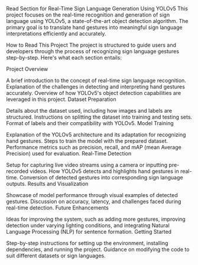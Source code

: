 Read Section for Real-Time Sign Language Generation Using YOLOv5
This project focuses on the real-time recognition and generation of sign language using YOLOv5, a state-of-the-art object detection algorithm. The primary goal is to translate hand gestures into meaningful sign language interpretations efficiently and accurately.

How to Read This Project
The project is structured to guide users and developers through the process of recognizing sign language gestures step-by-step. Here's what each section entails:

Project Overview

A brief introduction to the concept of real-time sign language recognition.
Explanation of the challenges in detecting and interpreting hand gestures accurately.
Overview of how YOLOv5's object detection capabilities are leveraged in this project.
Dataset Preparation

Details about the dataset used, including how images and labels are structured.
Instructions on splitting the dataset into training and testing sets.
Format of labels and their compatibility with YOLOv5.
Model Training

Explanation of the YOLOv5 architecture and its adaptation for recognizing hand gestures.
Steps to train the model with the prepared dataset.
Performance metrics such as precision, recall, and mAP (mean Average Precision) used for evaluation.
Real-Time Detection

Setup for capturing live video streams using a camera or inputting pre-recorded videos.
How YOLOv5 detects and highlights hand gestures in real-time.
Conversion of detected gestures into corresponding sign language outputs.
Results and Visualization

Showcase of model performance through visual examples of detected gestures.
Discussion on accuracy, latency, and challenges faced during real-time detection.
Future Enhancements

Ideas for improving the system, such as adding more gestures, improving detection under varying lighting conditions, and integrating Natural Language Processing (NLP) for sentence formation.
Getting Started

Step-by-step instructions for setting up the environment, installing dependencies, and running the project.
Guidance on modifying the code to suit different datasets or sign languages.

